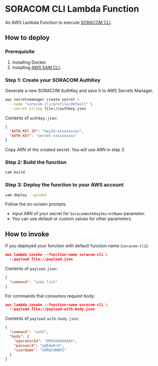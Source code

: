 # SORACOM CLI Lambda Function

An AWS Lambda Function to execute [SORACOM CLI](https://github.com/soracom/soracom-cli).

## How to deploy

### Prerequisite

1. Installing Docker.
2. Installing [AWS SAM CLI](https://github.com/aws/aws-sam-cli).

### Step 1: Create your SORACOM AuthKey

Generate a new SORACOM AuthKey and save it to AWS Secrets Manager.

```sh
aws secretsmanager create-secret \
  --name "soracom-cli/profile/default" \
  --secret-string file://authkey.json
```

Contents of `authkey.json`:

```json
{
  "AUTH_KEY_ID": "keyId-xxxxxxxxxx",
  "AUTH_KEY": "secret-xxxxxxxxxx"
}
```

Copy ARN of the created secret. You will use ARN in step 3.

### Step 2: Build the function

```sh
sam build
```

### Step 3: Deploy the function to your AWS account

```sh
sam deploy --guided
```

Follow the on-screen prompts.

- Input ARN of your secret for `SoracomAuthKeySecretName` parameter.
- You can use default or custom values for other parameters.

## How to invoke

If you deployed your function with default function name (`soracom-cli`):

```json
aws lambda invoke --function-name soracom-cli \
  --payload file://payload.json
```

Contents of `payload.json`:

```json
{
  "command": "sims list"
}
```

For commands that consumes request body:

```json
aws lambda invoke --function-name soracom-cli \
  --payload file://payload-with-body.json
```

Contents of `payload-with-body.json`:

```json
{
  "command": "auth",
  "body": {
    "operatorId": "OPXXXXXXXXXX",
    "password": "p@$$w0rd",
    "userName": "SORACOMAPI"
  }
}
```
